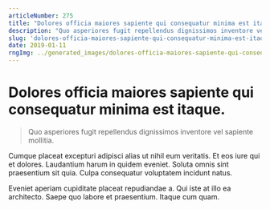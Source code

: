 ```yaml
---
articleNumber: 275
title: "Dolores officia maiores sapiente qui consequatur minima est itaque."
description: "Quo asperiores fugit repellendus dignissimos inventore vel sapiente mollitia."
slug: 'dolores-officia-maiores-sapiente-qui-consequatur-minima-est-itaque.'
date: 2019-01-11
rngImg: ../generated_images/dolores-officia-maiores-sapiente-qui-consequatur-minima-est-itaque..jpg
---
```


# Dolores officia maiores sapiente qui consequatur minima est itaque.

> Quo asperiores fugit repellendus dignissimos inventore vel sapiente mollitia.

Cumque placeat excepturi adipisci alias ut nihil eum veritatis. Et eos iure qui et dolores. Laudantium harum in quidem eveniet. Soluta omnis sint praesentium sit quia. Culpa consequatur voluptatem incidunt natus.
 Eveniet aperiam cupiditate placeat repudiandae a. Qui iste at illo ea architecto. Saepe quo labore et praesentium. Itaque cum quam.
